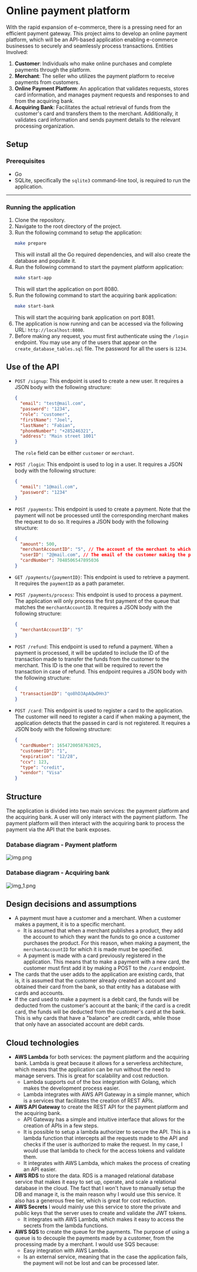 # Online payment platform
With the rapid expansion of e-commerce, there is a pressing need for an efficient payment gateway. This project aims to develop an online payment platform, which will be an API-based application enabling e-commerce businesses to securely and seamlessly process transactions.
Entities Involved:
1. **Customer**: Individuals who make online purchases and complete payments through the platform.
2. **Merchant**: The seller who utilizes the payment platform to receive payments from customers.
3. **Online Payment Platform**: An application that validates requests, stores card information, and manages payment requests and responses to and from the acquiring bank.
4. **Acquiring Bank**: Facilitates the actual retrieval of funds from the customer's card and transfers them to the merchant. Additionally, it validates card information and sends payment details to the relevant processing organization.

## Setup
### Prerequisites
- Go
- SQLite, specifically the `sqlite3` command-line tool, is required to run the application.
---
### Running the application
1. Clone the repository.
2. Navigate to the root directory of the project.
3. Run the following command to setup the application:
   ```bash
   make prepare
   ```
   This will install all the Go required dependencies, and will also create the database and populate it. 
4. Run the following command to start the payment platform application:
   ```bash
   make start-app
   ```
   This will start the application on port 8080.
5. Run the following command to start the acquiring bank application:
   ```bash
   make start-bank
   ```
   This will start the acquiring bank application on port 8081.
6. The application is now running and can be accessed via the following URL: `http://localhost:8080`.
7. Before making any request, you must first authenticate using the `/login` endpoint. You may use any of the users that appear on the `create_database_tables.sql` file. The password for all the users is `1234`.

## Use of the API

- `POST /signup`: This endpoint is used to create a new user. It requires a JSON body with the following structure:
  ```json
  {
    "email": "test@mail.com",
    "password": "1234",
    "role": "customer",
    "firstName": "Joel",
    "lastName": "Fabian",
    "phoneNumber": "+285246321",
    "address": "Main street 1001"
  }
  ```
    The `role` field can be either `customer` or `merchant`.


- `POST /login`: This endpoint is used to log in a user. It requires a JSON body with the following structure:
  ```json
  {
    "email": "1@mail.com",
    "password": "1234"
  }
  ```
- `POST /payments`: This endpoint is used to create a payment. Note that the payment will not be processed until the corresponding merchant makes the request to do so. It requires a JSON body with the following structure:
  ```json
  {
    "amount": 500,
    "merchantAccountID": "5", // The account of the merchant to which the payment is made
    "userID": "2@mail.com", // The email of the customer making the payment
    "cardNumber": 7048506547895036
  }
  ```
- `GET /payments/{paymentID}`: This endpoint is used to retrieve a payment. It requires the `paymentID` as a path parameter.
- `POST /payments/process`: This endpoint is used to process a payment. The application will only process the first payment of the queue that matches the `merchantAccountID`. It requires a JSON body with the following structure:
  ```json
  {
    "merchantAccountID": "5"
  }
  ```
- `POST /refund`: This endpoint is used to refund a payment. When a payment is processed, it will be updated to include the ID of the transaction made to transfer the funds from the customer to the merchant. This ID is the one that will be required to revert the transaction in case of refund. This endpoint requires a JSON body with the following structure:
  ```json
  {
    "transactionID": "qo8hD3ApAQwDHn3"
  }
  ```
- `POST /card`: This endpoint is used to register a card to the application. The customer will need to register a card if when making a payment, the application detects that the passed in card is not registered. It requires a JSON body with the following structure:
  ```json
  {
    "cardNumber": 1654720058763025,
    "customerID": "1",
    "expiration": "12/28",
    "ccv": 123,
    "type": "credit",
    "vendor": "Visa"
  }
  ```
## Structure
The application is divided into two main services: the payment platform and the acquiring bank. A user will only interact with the payment platform. The payment platform will then interact with the acquiring bank to process the payment via the API that the bank exposes.
### Database diagram - Payment platform
![img.png](img.png)

### Database diagram - Acquiring bank
![img_1.png](img_1.png)


## Design decisions and assumptions
- A payment must have a customer and a merchant. When a customer makes a payment, it is to a specific merchant. 
  - It is assumed that when a merchant publishes a product, they add the account to which they want the funds to go once a customer purchases the product. For this reason, when making a payment, the `merchantAccountID` for which it is made must be specified. 
  - A payment is made with a card previously registered in the application. This means that to make a payment with a new card, the customer must first add it by making a POST to the `/card` endpoint. 
- The cards that the user adds to the application are existing cards, that is, it is assumed that the customer already created an account and obtained their card from the bank, so that entity has a database with cards and accounts. 
- If the card used to make a payment is a debit card, the funds will be deducted from the customer's account at the bank; if the card is a credit card, the funds will be deducted from the customer's card at the bank. This is why cards that have a "balance" are credit cards, while those that only have an associated account are debit cards.

## Cloud technologies
- **AWS Lambda** for both services: the payment platform and the acquiring bank. Lambda is great because it allows for a serverless architecture, which means that the application can be run without the need to manage servers. This is great for scalability and cost reduction. 
  - Lambda supports out of the box integration with Golang, which makes the development process easier.   
  - Lambda integrates with AWS API Gateway in a simple manner, which is a services that facilitates the creation of REST APIs.
- **AWS API Gateway** to create the REST API for the payment platform and the acquiring bank. 
  - API Gateway has a simple and intuitive interface that allows for the creation of APIs in a few steps. 
  - It is possible to setup a lambda authorizer to secure the API. This is a lambda function that intercepts all the requests made to the API and checks if the user is authorized to make the request. In my case, I would use that lambda to check for the access tokens and validate them.
  - It integrates with AWS Lambda, which makes the process of creating an API easier.
- **AWS RDS** to store the data. RDS is a managed relational database service that makes it easy to set up, operate, and scale a relational database in the cloud. The fact that I won't have to manually setup the DB and manage it, is the main reason why I would use this service. It also has a generous free tier, which is great for cost reduction.
- **AWS Secrets** I would mainly use this service to store the private and public keys that the server uses to create and validate the JWT tokens. 
  - It integrates with AWS Lambda, which makes it easy to access the secrets from the lambda functions.
- **AWS SQS** to create the queue for the payments. The purpose of using a queue is to decouple the payments made by a customer, from the processing made by a merchant. I would use SQS because:
  - Easy integration with AWS Lambda.
  - Is an external service, meaning that in the case the application fails, the payment will not be lost and can be processed later. 
  